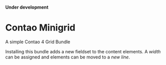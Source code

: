 #### Under development ####

# Contao Minigrid
A simple Contao 4 Grid Bundle

Installing this bundle adds a new fieldset to the content elements. A *width* can be assigned and elements can be moved to a *new line*.

